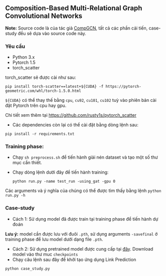 ## Composition-Based Multi-Relational Graph Convolutional Networks

**Note:** Source code là của tác giả [CompGCN](https://github.com/malllabiisc/CompGCN), tất cả các phần cải tiến, case-study đều sẽ dựa vào source code này.

### Yêu cầu
- Python 3.x
- Pytorch 1.5
- torch_scatter


torch_scatter sẽ được cài như sau:
```
pip install torch-scatter==latest+${CUDA} -f https://pytorch-geometric.com/whl/torch-1.5.0.html
```
`${CUDA}` có thể thay thế bằng `cpu`, `cu92`, `cu101`, `cu102` tuỳ vào phiên bản cài đặt Pytorch trên cpu hay gpu.


Chi tiết xem thêm tại https://github.com/rusty1s/pytorch_scatter
- Các dependencies còn lại có thể cài đặt bằng dòng lệnh sau:
```
pip install -r requirements.txt
```
### Training phase:
- Chạy `sh preprocess.sh` để tiến hành giải nén dataset và tạo một số thư mục cần thiết.

- Chạy dòng lệnh dưới đây để tiến hành training:

  ```shell
  python run.py -name test_run -using_gat -gpu 0
  ```

Các arguments và ý nghĩa của chúng có thể được tìm thấy bằng lệnh `python run.py -h`

### Case-study
- Cách 1: Sử dụng model đã được train tại training phase để tiến hành dự đoán

**Lưu ý:** model cần được lưu với đuôi `.pth`, sử dụng arguments `-savefinal` ở training phase để lưu model dưới dạng file `.pth`. 
- Cách 2: Sử dụng pretrained model được cung cấp tại [đây](https://drive.google.com/file/d/1tJcEdrsHDQ7DtylLbhQJ3ZG7Z68-PSqn/view?usp=sharing). Download model vào thư muc `checkpoints`
- Chạy câu lệnh sau đây để khởi tạo ứng dụng Link Prediction
```
python case_study.py
```
